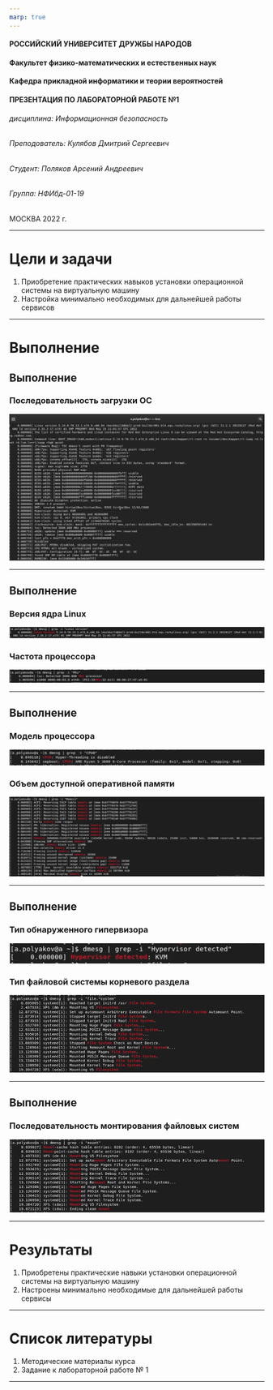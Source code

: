 ```yaml
---
marp: true
---
```


<style>
section.titleslide h6
{
    text-align: right;
}
section.titleslide
{
    text-align: center;
}
</style>

<!-- _class: titleslide -->

#### РОССИЙСКИЙ УНИВЕРСИТЕТ ДРУЖБЫ НАРОДОВ
#### Факультет физико-математических и естественных наук  
#### Кафедра прикладной информатики и теории вероятностей 
#### ПРЕЗЕНТАЦИЯ ПО ЛАБОРАТОРНОЙ РАБОТЕ №1

###### дисциплина: Информационная безопасность
###### Преподователь: Кулябов Дмитрий Сергеевич
###### Студент: Поляков Арсений Андреевич
###### Группа: НФИбд-01-19
МОСКВА
2022 г.

---

# **Цели и задачи**
1. Приобретение практических навыков
установки операционной системы на виртуальную машину
2. Настройка минимально необходимых для дальнейшей работы сервисов

---

# Выполнение
## Выполнение
### Последовательность загрузки ОС
![Последовательность загрузки ОС](Pictures/1.png)

---

## Выполнение
### Версия ядра Linux
![Версия ядра Linux](Pictures/2.png)

### Частота процессора
![Частота процессора](Pictures/3.png)

---

## Выполнение
### Модель процессора
![Модель процессора](Pictures/4.png)

### Объем доступной оперативной памяти
![Объем доступной оперативной памяти](Pictures/5.png)

---

## Выполнение
### Тип обнаруженного гипервизора
![Тип обнаруженного гипервизора](Pictures/6.png)

### Тип файловой системы корневого раздела
![Тип файловой системы корневого раздела](Pictures/7.png)

---

## Выполнение
### Последовательность монтирования файловых систем
![Последовательность монтирования файловых систем](Pictures/8.png)

---

# Результаты
1. Приобретены практические навыки
установки операционной системы на виртуальную машину
2. Настроены минимально необходимые для дальнейшей работы сервисы

---

# Список литературы
1. Методические материалы курса
2. Задание к лабораторной работе № 1

---
